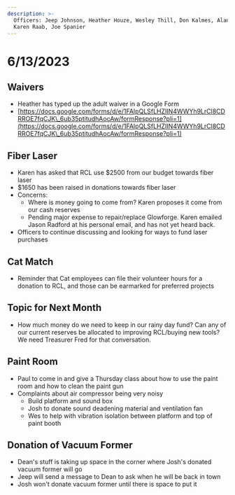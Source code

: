 ```yaml
---
description: >-
  Officers: Jeep Johnson, Heather Houze, Wesley Thill, Don Kalmes, Alan Hennis,
  Karen Raab, Joe Spanier
---
```


# 6/13/2023

## Waivers

* Heather has typed up the adult waiver in a Google Form
* [https://docs.google.com/forms/d/e/1FAIpQLSfLHZIIN4WWYh9LrCl8CDRROE7fqCJK\_6ub35ptitudhAocAw/formResponse?pli=1](https://docs.google.com/forms/d/e/1FAIpQLSfLHZIIN4WWYh9LrCl8CDRROE7fqCJK\_6ub35ptitudhAocAw/formResponse?pli=1)

## Fiber Laser

* Karen has asked that RCL use $2500 from our budget towards fiber laser
* $1650 has been raised in donations towards fiber laser
* Concerns:
  * Where is money going to come from? Karen proposes it come from our cash reserves
  * Pending major expense to repair/replace Glowforge. Karen emailed Jason Radford at his personal email, and has not yet heard back.
* Officers to continue discussing and looking for ways to fund laser purchases

## Cat Match

* Reminder that Cat employees can file their volunteer hours for a donation to RCL, and those can be earmarked for preferred projects

## Topic for Next Month

* How much money do we need to keep in our rainy day fund? Can any of our current reserves be allocated to improving RCL/buying new tools? We need Treasurer Fred for that conversation.

## Paint Room

* Paul to come in and give a Thursday class about how to use the paint room and how to clean the paint gun
* Complaints about air compressor being very noisy
  * Build platform and sound box
  * Josh to donate sound deadening material and ventilation fan
  * Wes to help with vibration isolation between platform and top of paint booth

## Donation of Vacuum Former

* Dean's stuff is taking up space in the corner where Josh's donated vacuum former will go
* Jeep will send a message to Dean to ask when he will be back in town
* Josh won't donate vacuum former until there is space to put it

